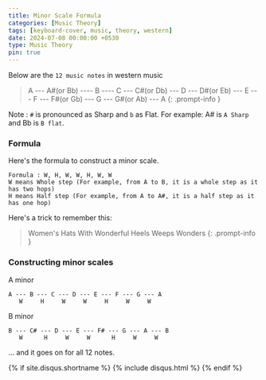 ```yaml
---  
title: Minor Scale Formula
categories: [Music Theory]
tags: [keyboard-cover, music, theory, western]
date: 2024-07-08 00:00:00 +0530
type: Music Theory
pin: true
---
```



Below are the `12 music notes` in western music

> A --- A#(or Bb) ---- B ---- C --- C#(or Db) --- D --- D#(or Eb) --- E --- F --- F#(or Gb) --- G --- G#(or Ab) --- A
{: .prompt-info }

Note : `#` is pronounced as Sharp and `b` as Flat. For example: A# is `A Sharp` and Bb is `B flat`. 

### Formula
Here's the formula to construct a minor scale.
```
Formula : W, H, W, W, H, W, W
W means Whole step (For example, from A to B, it is a whole step as it has two hops)
H means Half step (For example, from A to A#, it is a half step as it has one hop)
```

Here's a trick to remember this:
> Women's Hats With Wonderful Heels Weeps Wonders
{: .prompt-info }

### Constructing minor scales

A minor

```
A --- B --- C --- D --- E --- F --- G --- A
   W     H     W     W     H     W     W
```


B minor
```
B --- C# --- D --- E --- F# --- G --- A --- B
   W      H     W     W      H     W     W
```

... and it goes on for all 12 notes. 

{% if site.disqus.shortname %}
  {% include disqus.html %}
{% endif %}
